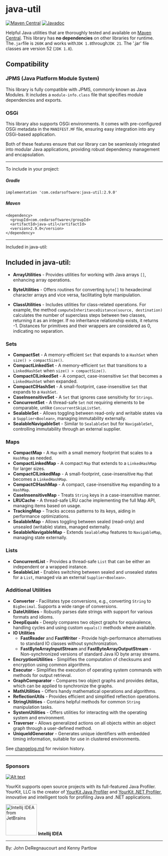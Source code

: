 java-util
=========
<!--[![Build Status](https://travis-ci.org/jdereg/java-util.svg?branch=master)](https://travis-ci.org/jdereg/java-util) -->
[![Maven Central](https://badgen.net/maven/v/maven-central/com.cedarsoftware/java-util)](https://central.sonatype.com/search?q=java-util&namespace=com.cedarsoftware)
[![Javadoc](https://javadoc.io/badge/com.cedarsoftware/java-util.svg)](http://www.javadoc.io/doc/com.cedarsoftware/java-util)

Helpful Java utilities that are thoroughly tested and available on [Maven Central](https://central.sonatype.com/search?q=java-util&namespace=com.cedarsoftware). 
This library has <b>no dependencies</b> on other libraries for runtime.
The`.jar`file is `260K` and works with`JDK 1.8`through`JDK 21`.
The '.jar' file classes are version 52 (`JDK 1.8`).
## Compatibility

### JPMS (Java Platform Module System)

This library is fully compatible with JPMS, commonly known as Java Modules. It includes a `module-info.class` file that 
specifies module dependencies and exports. 

### OSGi

This library also supports OSGi environments. It comes with pre-configured OSGi metadata in the `MANIFEST.MF` file, ensuring easy integration into any OSGi-based application. 

Both of these features ensure that our library can be seamlessly integrated into modular Java applications, providing robust dependency management and encapsulation.

---
To include in your project:
##### Gradle
```
implementation 'com.cedarsoftware:java-util:2.9.0'
```

##### Maven
```
<dependency>
  <groupId>com.cedarsoftware</groupId>
  <artifactId>java-util</artifactId>
  <version>2.9.0</version>
</dependency>
```
---

Included in java-util:
## Included in java-util:
- **ArrayUtilities** - Provides utilities for working with Java arrays `[]`, enhancing array operations.

- **ByteUtilities** - Offers routines for converting `byte[]` to hexadecimal character arrays and vice versa, facilitating byte manipulation.

- **ClassUtilities** - Includes utilities for class-related operations. For example, the method `computeInheritanceDistance(source, destination)` calculates the number of superclass steps between two classes, returning it as an integer. If no inheritance relationship exists, it returns -1. Distances for primitives and their wrappers are considered as 0, indicating no separation.

### Sets
- **CompactSet** - A memory-efficient `Set` that expands to a `HashSet` when `size() > compactSize()`.
- **CompactLinkedSet** - A memory-efficient `Set` that transitions to a `LinkedHashSet` when `size() > compactSize()`.
- **CompactCILinkedSet** - A compact, case-insensitive `Set` that becomes a `LinkedHashSet` when expanded.
- **CompactCIHashSet** - A small-footprint, case-insensitive `Set` that expands to a `HashSet`.
- **CaseInsensitiveSet** - A `Set` that ignores case sensitivity for `Strings`.
- **ConcurrentSet** - A thread-safe `Set` not requiring elements to be comparable, unlike `ConcurrentSkipListSet`.
- **SealableSet** - Allows toggling between read-only and writable states via a `Supplier<Boolean>`, managing immutability externally.
- **SealableNavigableSet** - Similar to `SealableSet` but for `NavigableSet`, controlling immutability through an external supplier.

### Maps
- **CompactMap** - A `Map` with a small memory footprint that scales to a `HashMap` as needed.
- **CompactLinkedMap** - A compact `Map` that extends to a `LinkedHashMap` for larger sizes.
- **CompactCILinkedMap** - A small-footprint, case-insensitive `Map` that becomes a `LinkedHashMap`.
- **CompactCIHashMap** - A compact, case-insensitive `Map` expanding to a `HashMap`.
- **CaseInsensitiveMap** - Treats `String` keys in a case-insensitive manner.
- **LRUCache** - A thread-safe LRU cache implementing the full Map API, managing items based on usage.
- **TrackingMap** - Tracks access patterns to its keys, aiding in performance optimizations.
- **SealableMap** - Allows toggling between sealed (read-only) and unsealed (writable) states, managed externally.
- **SealableNavigableMap** - Extends `SealableMap` features to `NavigableMap`, managing state externally.

### Lists
- **ConcurrentList** - Provides a thread-safe `List` that can be either an independent or a wrapped instance.
- **SealableList** - Enables switching between sealed and unsealed states for a `List`, managed via an external `Supplier<Boolean>`.

### Additional Utilities
- **Converter** - Facilitates type conversions, e.g., converting `String` to `BigDecimal`. Supports a wide range of conversions.
- **DateUtilities** - Robustly parses date strings with support for various formats and idioms.
- **DeepEquals** - Deeply compares two object graphs for equivalence, handling cycles and using custom `equals()` methods where available.
- **IO Utilities**
  - **FastReader** and **FastWriter** - Provide high-performance alternatives to standard IO classes without synchronization.
  - **FastByteArrayInputStream** and **FastByteArrayOutputStream** - Non-synchronized versions of standard Java IO byte array streams.
- **EncryptionUtilities** - Simplifies the computation of checksums and encryption using common algorithms.
- **Executor** - Simplifies the execution of operating system commands with methods for output retrieval.
- **GraphComparator** - Compares two object graphs and provides deltas, which can be applied to synchronize the graphs.
- **MathUtilities** - Offers handy mathematical operations and algorithms.
- **ReflectionUtils** - Provides efficient and simplified reflection operations.
- **StringUtilities** - Contains helpful methods for common `String` manipulation tasks.
- **SystemUtilities** - Offers utilities for interacting with the operating system and environment.
- **Traverser** - Allows generalized actions on all objects within an object graph through a user-defined method.
- **UniqueIdGenerator** - Generates unique identifiers with embedded timing information, suitable for use in clustered environments.

See [changelog.md](/changelog.md) for revision history.

---
### Sponsors
[![Alt text](https://www.yourkit.com/images/yklogo.png "YourKit")](https://www.yourkit.com/.net/profiler/index.jsp)

YourKit supports open source projects with its full-featured Java Profiler.
YourKit, LLC is the creator of <a href="https://www.yourkit.com/java/profiler/index.jsp">YourKit Java Profiler</a>
and <a href="https://www.yourkit.com/.net/profiler/index.jsp">YourKit .NET Profiler</a>,
innovative and intelligent tools for profiling Java and .NET applications.

<a href="https://www.jetbrains.com/idea/"><img alt="Intellij IDEA from JetBrains" src="https://s-media-cache-ak0.pinimg.com/236x/bd/f4/90/bdf49052dd79aa1e1fc2270a02ba783c.jpg" data-canonical-src="https://s-media-cache-ak0.pinimg.com/236x/bd/f4/90/bdf49052dd79aa1e1fc2270a02ba783c.jpg" width="100" height="100" /></a>
**Intellij IDEA**<hr>


By: John DeRegnaucourt and Kenny Partlow
